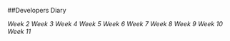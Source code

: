 ##Developers Diary

*Week 2*
*Week 3*
*Week 4*
*Week 5*
*Week 6*
*Week 7*
*Week 8*
*Week 9*
*Week 10*
*Week 11*
